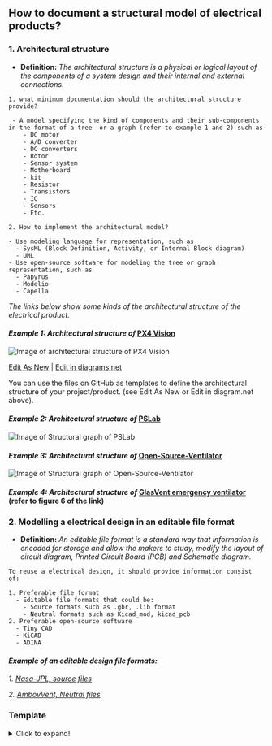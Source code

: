 ## **How to document a structural model of electrical products?**

 ### **1. Architectural structure**

- **Definition:** *The architectural structure is a physical or logical layout of the components of a system design and their internal and external connections.*

 ```
 1. what minimum documentation should the architectural structure provide?

  - A model specifying the kind of components and their sub-components in the format of a tree  or a graph (refer to example 1 and 2) such as
     - DC motor
     - A/D converter
     - DC converters  
     - Rotor
     - Sensor system
     - Motherboard
     - kit
     - Resistor
     - Transistors
     - IC
     - Sensors
     - Etc.

2. How to implement the architectural model?

 - Use modeling language for representation, such as
   - SysML (Block Definition, Activity, or Internal Block diagram)
   - UML
 - Use open-source software for modeling the tree or graph representation, such as
   - Papyrus
   - Modelio
   - Capella 
  ```

*The links below show some kinds of the architectural structure of the electrical product.*

#### *Example 1: Architectural structure of* [PX4 Vision](https://wikifactory.com/+holybro/px4-vision) 

![Image of architectural structure of PX4 Vision](https://github.com/OPEN-NEXT/wp2.3_template/blob/main/Sources/Images/Architecture%20of%20electrical%20structural%20model.jpg)

<a href="https://app.diagrams.net/#Hamerezoji1362%2Fdrawio-github%2Fmaster%2FArchitecture%20of%20electrical%20structural%20model.drawio" target="_blank">Edit As New</a> | <a href="https://app.diagrams.net/#Hamerezoji1362%2Fdrawio-github%2Fmaster%2FArchitecture%20of%20electrical%20structural%20model.png" target="_blank">Edit in diagrams.net</a>

You can use the files on GitHub as templates to define the architectural structure of your project/product. (see Edit As New or Edit in diagram.net above).

#### *Example 2: Architectural structure of* [PSLab](https://pslab.io/) 

![Image of Structural graph of PSLab](https://github.com/OPEN-NEXT/wp2.3_template/blob/main/Sources/Images/Structural_graph.png)

#### *Example 3: Architectural structure of* [Open-Source-Ventilator](https://github.com/ermtl/Open-Source-Ventilator/blob/master/hardware/datasheets/A4988.pdf)

![Image of Structural graph of Open-Source-Ventilator](https://github.com/OPEN-NEXT/wp2.3_Guideline-for-documentation-of-OSH-design-reuse/blob/main/Sources/Images/Architectural%20stracture%20of%20open%20source%20ventilator.png)

#### *Example 4: Architectural structure of* [ GlasVent emergency ventilator](https://onlinelibrary.wiley.com/doi/10.1002/gch2.202000046) (refer to figure 6 of the link)


### **2. Modelling a electrical design in an editable file format**

- **Definition:** *An editable file format is a standard way that information is encoded for storage and allow the makers to study, modify the layout of circuit diagram, Printed Circuit Board (PCB) and Schematic diagram.* 

 ```
To reuse a electrical design, it should provide information consist of:

 1. Preferable file format
   - Editable file formats that could be:
     - Source formats such as .gbr, .lib format   
     - Neutral formats such as Kicad_mod, kicad_pcb
 2. Preferable open-source software 
   - Tiny CAD
   - KiCAD
   - ADINA
  ```
  

#### *Example of an editable design file formats:* 

*1. [Nasa-JPL, source files](https://github.com/nasa-jpl/open-source-rover/tree/master/electrical/pcb/arduino_uno_sheild/gerbers/rev_b)*

*2. [AmbovVent, Neutral files ](https://github.com/AmboVent-1690-108/AmboVent/tree/master/1-Electronics)*

### Template
<details>
  <summary>Click to expand!</summary>
  
  ### Documentation of structural model of electrical products
 
  #### 1. Architectural structure documentation
  1. A model specifying of components <a href="https://app.diagrams.net/#Hamerezoji1362%2Fdrawio-github%2Fmaster%2FArchitecture%20of%20electrical%20structural%20model.drawio" target="_blank">Edit As New</a> | <a href="https://app.diagrams.net/#Hamerezoji1362%2Fdrawio-github%2Fmaster%2FArchitecture%20of%20electrical%20structural%20model.png" target="_blank">Edit in diagrams.net</a>
  2. Name of modeling language
     * UML
     * ...
  3. Name of Software
     * Online app diagram
     * ...
 
 #### 2. Documentation a design in an editable file format
  1. 3D/2D file format
     * Source formats
     * Neutral formats
  2. Name of Software
     * FreeCAD
     * ...
 
</details>


